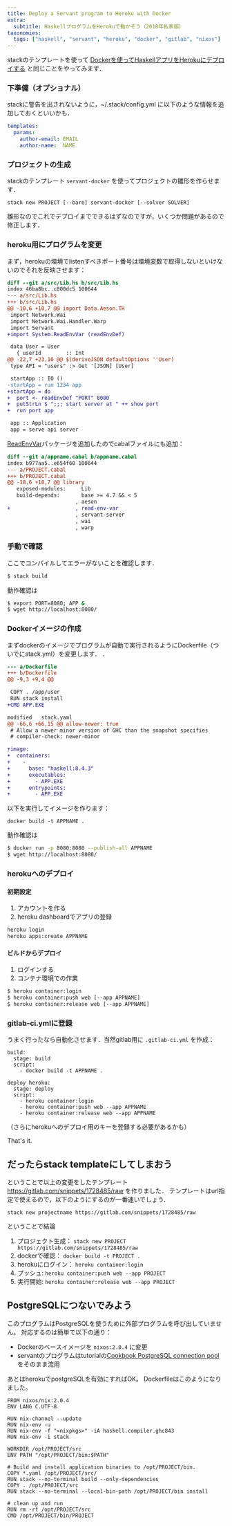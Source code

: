```yaml
---
title: Deploy a Servant program to Heroku with Docker
extra:
  subtitle: HaskellプログラムをHerokuで動かそう（2018年私家版）
taxonomies:
  tags: ["haskell", "servant", "heroku", "docker", "gitlab", "nixos"]
---
```


stackのテンプレートを使って
[Dockerを使ってHaskellアプリをHerokuにデプロイする](https://haskell.jp/blog/posts/2017/02-haskell-on-heroku.html)
と同じことをやってみます．

### 下準備（オプショナル）

stackに警告を出されないように，~/.stack/config.yml に以下のような情報を追加しておくといいかも．

```yaml
templates:
  params:
    author-email: EMAIL
    author-name:  NAME
```

### プロジェクトの生成

stackのテンプレート `servant-docker` を使ってプロジェクトの雛形を作らせます．

```
stack new PROJECT [--bare] servant-docker [--solver SOLVER]
```

雛形なのでこれでデプロイまでできるはずなのですが，いくつか問題があるので修正します．

### heroku用にプログラムを変更

まず，herokuの環境でlistenすべきポート番号は環境変数で取得しないといけないのでそれを反映させます：

```diff
diff --git a/src/Lib.hs b/src/Lib.hs
index 46ba8bc..c800dc5 100644
--- a/src/Lib.hs
+++ b/src/Lib.hs
@@ -10,6 +10,7 @@ import Data.Aeson.TH
 import Network.Wai
 import Network.Wai.Handler.Warp
 import Servant
+import System.ReadEnvVar (readEnvDef)

 data User = User
   { userId        :: Int
@@ -22,7 +23,10 @@ $(deriveJSON defaultOptions ''User)
 type API = "users" :> Get '[JSON] [User]

 startApp :: IO ()
-startApp = run 1234 app
+startApp = do
+  port <- readEnvDef "PORT" 8080
+  putStrLn $ ";;; start server at " ++ show port
+  run port app

 app :: Application
 app = serve api server
```

[ReadEnvVar](https://github.com/cdepillabout/read-env-var)パッケージを追加したのでcabalファイルにも追加：

```diff
diff --git a/appname.cabal b/appname.cabal
index b977aa5..e654f60 100644
--- a/PROJECT.cabal
+++ b/PROJECT.cabal
@@ -18,6 +18,7 @@ library
   exposed-modules:     Lib
   build-depends:       base >= 4.7 && < 5
                      , aeson
+                     , read-env-var
                      , servant-server
                      , wai
                      , warp
```

### 手動で確認

ここでコンパイルしてエラーがないことを確認します．

```bash
$ stack build
```

動作確認は

```bash
$ export PORT=8080; APP &
$ wget http://localhost:8080/
```

### Dockerイメージの作成

まずdockerのイメージでプログラムが自動で実行されるようにDockerfile（ついでにstack.yml）を変更します．
．

```diff
--- a/Dockerfile
+++ b/Dockerfile
@@ -9,3 +9,4 @@

 COPY . /app/user
 RUN stack install
+CMD APP.EXE
```

```diff
modified   stack.yaml
@@ -66,6 +66,15 @@ allow-newer: true
 # Allow a newer minor version of GHC than the snapshot specifies
 # compiler-check: newer-minor

+image:
+  containers:
+    -
+      base: "haskell:8.4.3"
+      executables:
+        - APP.EXE
+      entrypoints:
+        - APP.EXE
```

以下を実行してイメージを作ります：

```
docker build -t APPNAME .
```

動作確認は

```bash
$ docker run -p 8080:8080 --publish-all APPNAME
$ wget http://localhost:8080/
```

### herokuへのデプロイ

#### 初期設定

1. アカウントを作る
2. heroku dashboardでアプリの登録

```sh
heroku login
heroku apps:create APPNAME
```

#### ビルドからデプロイ

1. ログインする
2. コンテナ環境での作業

```sh
$ heroku container:login
$ heroku container:push web [--app APPNAME]
$ heroku container:release web [--app APPNAME]
```

### gitlab-ci.ymlに登録

うまく行ったなら自動化させます．当然gitlab用に `.gitlab-ci.yml` を作成：

```
build:
  stage: build
  script:
    - docker build -t APPNAME .

deploy heroku:
  stage: deploy
  script:
    - heroku container:login
    - heroku container:push web --app APPNAME
    - heroku container:release web --app APPNAME
```

（さらにherokuへのデプロイ用のキーを登録する必要があるかも）

That's it.

## だったらstack templateにしてしまおう

ということで以上の変更をしたテンプレート https://gitlab.com/snippets/1728485/raw を作りました．
テンプレートはurl指定で使えるので，以下のようにするのが一番速いでしょう．

```
stack new projectname https://gitlab.com/snippets/1728485/raw
```

ということで結論

1. プロジェクト生成： `stack new PROJECT https://gitlab.com/snippets/1728485/raw`
1. dockerで確認： `docker build -t PROJECT .`
1. herokuにログイン： `heroku container:login`
1. プッシュ: `heroku container:push web --app PROJECT`
1. 実行開始: `heroku container:release web --app PROJECT`

## PostgreSQLにつないでみよう

このプログラムはPostgreSQLを使うために外部プログラムを呼び出していません。
対応するのは簡単で以下の通り：

- Dockerのベースイメージを `nixos:2.0.4` に変更
- servantのプログラムはtutorialの[Cookbook PostgreSQL connection pool](http://haskell-servant.readthedocs.io/en/stable/cookbook/db-postgres-pool/PostgresPool.html)をそのまま流用

あとはherokuでpostgreSQLを有効にすればOK。
Dockerfileはこのようになりました。

```
FROM nixos/nix:2.0.4
ENV LANG C.UTF-8

RUN nix-channel --update
RUN nix-env -u
RUN nix-env -f "<nixpkgs>" -iA haskell.compiler.ghc843
RUN nix-env -i stack

WORKDIR /opt/PROJECT/src
ENV PATH "/opt/PROJECT/bin:$PATH"

# Build and install application binaries to /opt/PROJECT/bin.
COPY *.yaml /opt/PROJECT/src/
RUN stack --no-terminal build --only-dependencies
COPY . /opt/PROJECT/src
RUN stack --no-terminal --local-bin-path /opt/PROJECT/bin install

# clean up and run
RUN rm -rf /opt/PROJECT/src
CMD /opt/PROJECT/bin/PROJECT
```
